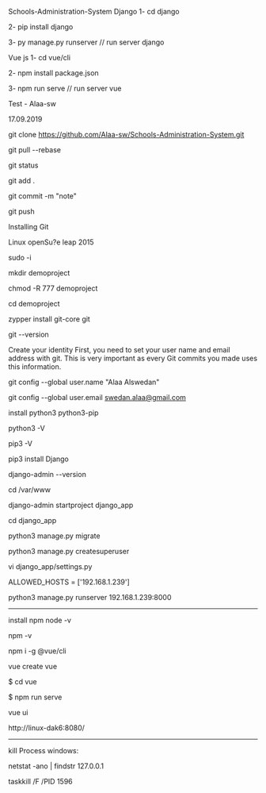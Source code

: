 Schools-Administration-System
Django
1- cd django

2- pip install django

3- py manage.py runserver // run server django

Vue js
1- cd vue/cli

2- npm install package.json

3- npm run serve // run server vue

Test - Alaa-sw

17.09.2019

git clone https://github.com/Alaa-sw/Schools-Administration-System.git

git pull --rebase

git status

git add .

git commit -m "note"

git push

Installing Git

Linux openSu?e leap 2015

sudo -i

mkdir demoproject

chmod -R 777 demoproject

cd demoproject

zypper install git-core git

git --version

Create your identity First, you need to set your user name and email address with git. This is very important as every Git commits you made uses this information.

git config --global user.name "Alaa Alswedan"

git config --global user.email swedan.alaa@gmail.com

install python3 python3-pip

python3 -V

pip3 -V

pip3 install Django

django-admin --version

cd /var/www

django-admin startproject django_app

cd django_app

python3 manage.py migrate

python3 manage.py createsuperuser

vi django_app/settings.py

ALLOWED_HOSTS = ['192.168.1.239']

python3 manage.py runserver 192.168.1.239:8000

------------------------------------
install npm
node -v

npm -v

npm i -g @vue/cli

vue create vue


$ cd vue

$ npm run serve

vue ui

http://linux-dak6:8080/

---------------------------------
kill Process windows:

netstat -ano | findstr 127.0.0.1

taskkill /F /PID 1596
